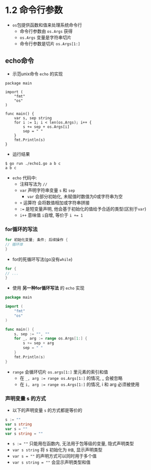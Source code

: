 # 1.2 命令行参数
- `os`包提供函数和值来处理系统命令行
  - 命令行参数由 `os.Args` 获得
  - `os.Args` 变量是字符串切片
  - 命令行参数是切片 `os.Args[1:]`
## echo命令
- 示范unix命令 `echo` 的实现
```golang
package main

import (
    "fmt"
    "os"
)

func main() {
    var s, sep string
    for i := 1; i < len(os.Args); i++ {
        s += sep + os.Args[i]
        sep = " "
    }
    fmt.Println(s)
}
```
- 运行结果
```shell
$ go run ./echo1.go a b c 
a b c
```
- `echo` 代码中:
  - 注释写法为 `//`
  - `var` 声明字符串变量 `s` 和 `sep`
    - `var` 会部分初始化, 未赋值时数值为0或字符串为空
  - `+` 运算符 会将数值相加或字符串拼接
  - `:=` 是短变量声明, 他会基于初始化的值给予合适的类型(区别于`var`)
  - `i++` 意味值 `i`自增, 等价于 `i += 1` 
### for循环的写法
```go
for 初始化变量; 条件; 后续操作 {
// 循环体
}
```
- for的死循环写法(go没有`while`)
```go
for {
// ...
}
```
- 使用 **另一种for循环写法** 的 `echo` 实现
```go
package main

import (
	"fmt"
	"os"
)

func main() {
	s, sep := "", ""
	for _, arg := range os.Args[1:] {
		s += sep + arg
		sep = " "
	}
	fmt.Println(s)
}
```
- `range` 会循环切片 `os.args[1:]` 里元素的索引和值
  - 在 `_, arg := range os.Args[1:]` 的情况, _ 会被忽略
  - 在 `i, arg := range os.Args[1:]` 的情况, i 和 arg 必须被使用
### 声明变量 s 的方式
- 以下的声明变量 `s` 的方式都是等价的
```go
s := ""
var s string
var s = ""
var s string = ""
```
  - `s := ""` 只能用在函数内, 无法用于包等级的变量, 隐式声明类型
  - `var s string` 将 s 初始化为 `0值`, 显示声明类型
  - `var s = ""` 的声明方式可以同时用于多个值
  - `var s string = ""` 会显示声明类型和值
